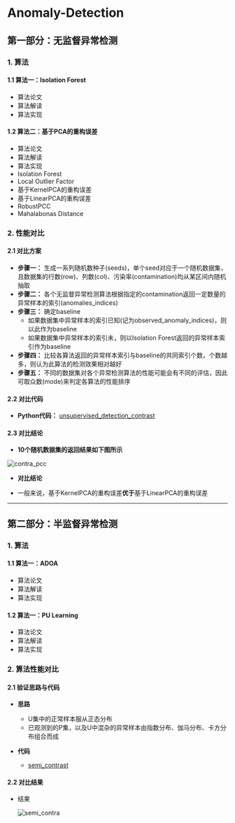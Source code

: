 # Anomaly-Detection

## 第一部分：无监督异常检测
### 1. 算法
#### 1.1 算法一：Isolation Forest
- 算法论文
- 算法解读
- 算法实现

#### 1.2 算法二：基于PCA的重构误差
- 算法论文
- 算法解读
- 算法实现
- Isolation Forest
- Local Outlier Factor 
- 基于KernelPCA的重构误差
- 基于LinearPCA的重构误差
- RobustPCC
- Mahalabonas Distance

### 2. 性能对比
#### 2.1 对比方案
- **步骤一：** 生成一系列随机数种子(seeds)，单个seed对应于一个随机数据集，且数据集的行数(row)、列数(col)、污染率(contamination)均从某区间内随机抽取
- **步骤二：** 各个无监督异常检测算法根据指定的contamination返回一定数量的异常样本的索引(anomalies_indices)
- **步骤三：** 确定baseline
  - 如果数据集中异常样本的索引已知(记为observed_anomaly_indices)，则以此作为baseline
  - 如果数据集中异常样本的索引未，则以Isolation Forest返回的异常样本索引作为baseline
- **步骤四：** 比较各算法返回的异常样本索引与baseline的共同索引个数，个数越多，则认为此算法的检测效果相对越好
- **步骤五：** 不同的数据集对各个异常检测算法的性能可能会有不同的评估，因此可取众数(mode)来判定各算法的性能排序

#### 2.2 对比代码 
- **Python代码：** [unsupervised_detection_contrast](https://github.com/Albertsr/Anomaly-Detection/blob/master/Algo%20Contrast/unsupervised_detection_contrast.py)

#### 2.3 对比结论
- **10个随机数据集的返回结果如下图所示**

![contra_pcc](https://github.com/Albertsr/Anomaly-Detection/blob/master/Algo%20Contrast/U_contra_pcc.jpg)

- **对比结论**

- 一般来说，基于KernelPCA的重构误差**优于**基于LinearPCA的重构误差

---

## 第二部分：半监督异常检测
### 1. 算法
#### 1.1 算法一：ADOA
- 算法论文
- 算法解读
- 算法实现

#### 1.2 算法一：PU Learning
- 算法论文
- 算法解读
- 算法实现


### 2. 算法性能对比
#### 2.1 验证思路与代码
- **思路**
  - U集中的正常样本服从正态分布
  - 已观测到的P集，以及U中混杂的异常样本由指数分布、伽马分布、卡方分布组合而成
  
- **代码**
  - [semi_contrast](https://github.com/Albertsr/Anomaly-Detection/blob/master/Algo%20Contrast/semi_contrast.py)

#### 2.2 对比结果
- 结果
  
  ![semi_contra](https://github.com/Albertsr/Anomaly-Detection/blob/master/Algo%20Contrast/semi_contra.jpg)
   
